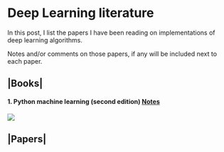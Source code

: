 # Deep Learning literature

In this post, I list the papers I have been reading on implementations of deep learning algorithms. 

Notes and/or comments on those papers, if any will be included next to each paper.

## |Books|

#### 1. Python machine learning (second edition) [Notes]()


<img src="https://render.githubusercontent.com/render/math?math=e^{i \pi} = -1">



## |Papers|
